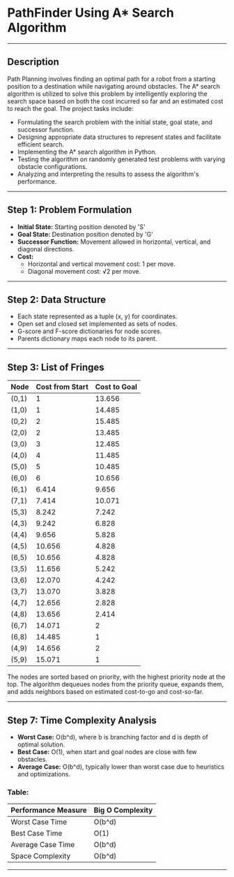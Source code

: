 # PathFinder Using A* Search Algorithm

---

## Description

Path Planning involves finding an optimal path for a robot from a starting position to a destination while navigating around obstacles. The A* search algorithm is utilized to solve this problem by intelligently exploring the search space based on both the cost incurred so far and an estimated cost to reach the goal. The project tasks include:

- Formulating the search problem with the initial state, goal state, and successor function.
- Designing appropriate data structures to represent states and facilitate efficient search.
- Implementing the A* search algorithm in Python.
- Testing the algorithm on randomly generated test problems with varying obstacle configurations.
- Analyzing and interpreting the results to assess the algorithm's performance.

---

## Step 1: Problem Formulation

- **Initial State:** Starting position denoted by 'S'
- **Goal State:** Destination position denoted by 'G'
- **Successor Function:** Movement allowed in horizontal, vertical, and diagonal directions.
- **Cost:**
  - Horizontal and vertical movement cost: 1 per move.
  - Diagonal movement cost: √2 per move.

---

## Step 2: Data Structure

- Each state represented as a tuple (x, y) for coordinates.
- Open set and closed set implemented as sets of nodes.
- G-score and F-score dictionaries for node scores.
- Parents dictionary maps each node to its parent.

---

## Step 3: List of Fringes


| Node  | Cost from Start | Cost to Goal |
|-------|-----------------|--------------|
| (0,1) | 1               | 13.656       |
| (1,0) | 1               | 14.485       |
| (0,2) | 2               | 15.485       |
| (2,0) | 2               | 13.485       |
| (3,0) | 3               | 12.485       |
| (4,0) | 4               | 11.485       |
| (5,0) | 5               | 10.485       |
| (6,0) | 6               | 10.656       |
| (6,1) | 6.414           | 9.656        |
| (7,1) | 7.414           | 10.071       |
| (5,3) | 8.242           | 7.242        |
| (4,3) | 9.242           | 6.828        |
| (4,4) | 9.656           | 5.828        |
| (4,5) | 10.656          | 4.828        |
| (6,5) | 10.656          | 4.828        |
| (3,5) | 11.656          | 5.242        |
| (3,6) | 12.070          | 4.242        |
| (3,7) | 13.070          | 3.828        |
| (4,7) | 12.656          | 2.828        |
| (4,8) | 13.656          | 2.414        |
| (6,7) | 14.071          | 2            |
| (6,8) | 14.485          | 1            |
| (4,9) | 14.656          | 2            |
| (5,9) | 15.071          | 1            |

The nodes are sorted based on priority, with the highest priority node at the top. The algorithm dequeues nodes from the priority queue, expands them, and adds neighbors based on estimated cost-to-go and cost-so-far.

---

## Step 7: Time Complexity Analysis

- **Worst Case:** O(b^d), where b is branching factor and d is depth of optimal solution.
- **Best Case:** O(1), when start and goal nodes are close with few obstacles.
- **Average Case:** O(b^d), typically lower than worst case due to heuristics and optimizations.

### Table:

| Performance Measure | Big O Complexity |
|---------------------|------------------|
| Worst Case Time     | O(b^d)           |
| Best Case Time      | O(1)             |
| Average Case Time   | O(b^d)           |
| Space Complexity    | O(b^d)           |


---
